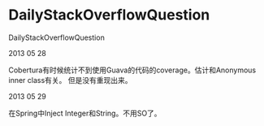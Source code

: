 DailyStackOverflowQuestion
==========================

DailyStackOverflowQuestion

2013 05 28

Cobertura有时候统计不到使用Guava的代码的coverage。估计和Anonymous inner class有关。
但是没有重现出来。

2013 05 29

在Spring中Inject Integer和String。不用SO了。